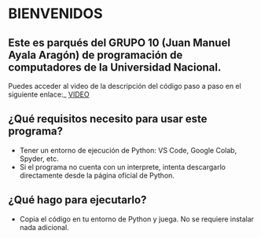 # **BIENVENIDOS**

## Este es parqués del GRUPO 10 (Juan Manuel Ayala Aragón) de programación de computadores de la Universidad Nacional. 

Puedes acceder al video de la descripción del código paso a paso en el siguiente enlace:_ [VIDEO](https://youtu.be/5wr7Innhu74?si=OrouV24SvSqm2q15)
## ¿Qué requisitos necesito para usar este programa?
- Tener un entorno de ejecución de Python: VS Code, Google Colab, Spyder, etc.
- Si el programa no cuenta con un interprete, intenta descargarlo directamente desde la página oficial de Python.
## ¿Qué hago para ejecutarlo?
- Copia el código en tu entorno de Python y juega. No se requiere instalar nada adicional.
